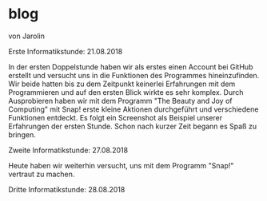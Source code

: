 # blog
von Jarolin


Erste Informatikstunde: 21.08.2018

In der ersten Doppelstunde haben wir als erstes einen Account bei GitHub erstellt und versucht uns in die Funktionen des Programmes hineinzufinden. 
Wir beide hatten bis zu dem Zeitpunkt keinerlei Erfahrungen mit dem Programmieren und auf den ersten Blick wirkte es sehr komplex.
Durch Ausprobieren haben wir mit dem Programm "The Beauty and Joy of Computing" mit Snap! erste kleine Aktionen durchgeführt und verschiedene Funktionen entdeckt.
Es folgt ein Screenshot als Beispiel unserer Erfahrungen der ersten Stunde.
Schon nach kurzer Zeit begann es Spaß zu bringen.

Zweite Informatikstunde: 27.08.2018

Heute haben wir weiterhin versucht, uns mit dem Programm "Snap!" vertraut zu machen. 


Dritte Informatikstunde: 28.08.2018

